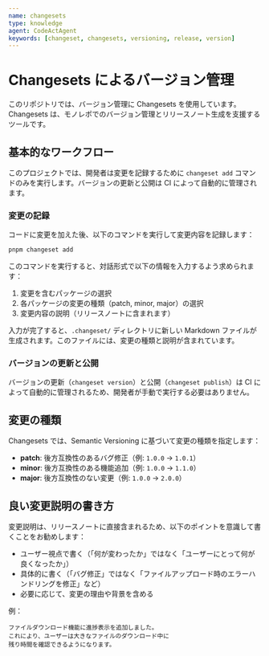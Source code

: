 ```yaml
---
name: changesets
type: knowledge
agent: CodeActAgent
keywords: [changeset, changesets, versioning, release, version]
---
```


# Changesets によるバージョン管理

このリポジトリでは、バージョン管理に Changesets を使用しています。Changesets は、モノレポでのバージョン管理とリリースノート生成を支援するツールです。

## 基本的なワークフロー

このプロジェクトでは、開発者は変更を記録するために `changeset add` コマンドのみを実行します。バージョンの更新と公開は CI によって自動的に管理されます。

### 変更の記録

コードに変更を加えた後、以下のコマンドを実行して変更内容を記録します：

```bash
pnpm changeset add
```

このコマンドを実行すると、対話形式で以下の情報を入力するよう求められます：

1. 変更を含むパッケージの選択
2. 各パッケージの変更の種類（patch, minor, major）の選択
3. 変更内容の説明（リリースノートに含まれます）

入力が完了すると、`.changeset/` ディレクトリに新しい Markdown ファイルが生成されます。このファイルには、変更の種類と説明が含まれています。

### バージョンの更新と公開

バージョンの更新（`changeset version`）と公開（`changeset publish`）は CI によって自動的に管理されるため、開発者が手動で実行する必要はありません。

## 変更の種類

Changesets では、Semantic Versioning に基づいて変更の種類を指定します：

* **patch**: 後方互換性のあるバグ修正（例: `1.0.0` → `1.0.1`）
* **minor**: 後方互換性のある機能追加（例: `1.0.0` → `1.1.0`）
* **major**: 後方互換性のない変更（例: `1.0.0` → `2.0.0`）

## 良い変更説明の書き方

変更説明は、リリースノートに直接含まれるため、以下のポイントを意識して書くことをお勧めします：

* ユーザー視点で書く（「何が変わったか」ではなく「ユーザーにとって何が良くなったか」）
* 具体的に書く（「バグ修正」ではなく「ファイルアップロード時のエラーハンドリングを修正」など）
* 必要に応じて、変更の理由や背景を含める

例：
```
ファイルダウンロード機能に進捗表示を追加しました。
これにより、ユーザーは大きなファイルのダウンロード中に
残り時間を確認できるようになります。
